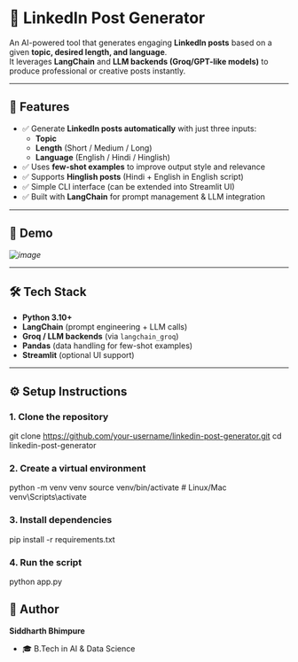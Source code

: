 # 💼 LinkedIn Post Generator  

An AI-powered tool that generates engaging **LinkedIn posts** based on a given **topic, desired length, and language**.  
It leverages **LangChain** and **LLM backends (Groq/GPT-like models)** to produce professional or creative posts instantly.  

---

## 🚀 Features
- ✅ Generate **LinkedIn posts automatically** with just three inputs:  
  - **Topic**  
  - **Length** (Short / Medium / Long)  
  - **Language** (English / Hindi / Hinglish)  
- ✅ Uses **few-shot examples** to improve output style and relevance  
- ✅ Supports **Hinglish posts** (Hindi + English in English script)  
- ✅ Simple CLI interface (can be extended into Streamlit UI)  
- ✅ Built with **LangChain** for prompt management & LLM integration  

---

## 📸 Demo
*![image](https://github.com/user-attachments/assets/217eef10-d25b-4136-80de-72dd29f103bd)*  

---

## 🛠️ Tech Stack
- **Python 3.10+**  
- **LangChain** (prompt engineering + LLM calls)  
- **Groq / LLM backends** (via `langchain_groq`)  
- **Pandas** (data handling for few-shot examples)  
- **Streamlit** (optional UI support)  

---

## ⚙️ Setup Instructions

### 1. Clone the repository
git clone https://github.com/your-username/linkedin-post-generator.git
cd linkedin-post-generator

### 2. Create a virtual environment
python -m venv venv
source venv/bin/activate   # Linux/Mac
venv\Scripts\activate     

### 3. Install dependencies
pip install -r requirements.txt

### 4. Run the script
python app.py


## 👤 Author
**Siddharth Bhimpure**  
- 🎓 B.Tech in AI & Data Science  




